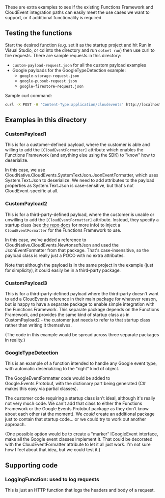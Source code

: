 These are extra examples to see if the existing Functions Framework
and CloudEvent integration paths can easily meet the use cases we
want to support, or if additional functionality is required.

## Testing the functions

Start the desired function (e.g. set it as the startup project and
hit Run in Visual Studio, or cd into the directory and run `dotnet
run`) then use curl to fire requests. There are sample requests in
this directory:

- `custom-payload-request.json` for all the custom payload examples
- Google payloads for the GoogleTypeDetection example:
  - `google-storage-request.json`
  - `google-pubsub-request.json`
  - `google-firestore-request.json`

Sample curl command:

```sh
curl -X POST -H 'Content-Type:application/cloudevents' http://localhost:8080 -d @custom-payload-request.json 
```

## Examples in this directory

### CustomPayload1

This is for a customer-defined payload, where the customer is able
and willing to add the `[CloudEventFormatter]` attribute which
enables the Functions Framework (and anything else using the SDK) to
"know" how to deserialize.

In this case, we use
CloudNative.CloudEvents.SystemTextJson.JsonEventFormatter, which
uses System.Text.Json to deserialize. We need to add attributes to
the payload properties as System.Text.Json is case-sensitive, but
that's not CloudEvent-specific at all.

### CustomPayload2 

This is for a third-party-defined payload, where the customer is
unable or unwilling to add the `[CloudEventFormatter]` attribute.
Instead, they specify a startup class (see [the repo
docs](../docs/customization.md) for more info) to inject a
`CloudEventFormatter` for the Functions Framework to use.

In this case, we've added a reference to
CloudNative.CloudEvents.NewtonsoftJson and used the
JsonEventFormatter from that package. That's case-insensitive, so
the payload class is really just a POCO with no extra attributes.

Note that although the payload is in the same project in the example
(just for simplicity), it could easily be in a third-party package.

### CustomPayload3

This is for a third-party-defined payload where the third-party
doesn't want to add a CloudEvents reference in their main package
for whatever reason, but is happy to have a separate package to
enable simple integration with the Functions Framework. This
separate package depends on the Functions Framework, and provides
the same kind of startup class as in CustomPayload2 - the customer
just needs to refer to that startup class rather than writing it
themselves.

(The code in this example would be spread across three separate
packages in reality.)

### GoogleTypeDetection

This is an example of a function intended to handle any Google event
type, with automatic deserializing to the "right" kind of object.

The GoogleEventFormatter code would be added to
Google.Events.Protobuf, with the dictionary part being generated (C#
makes this easy via partial classes).

The customer code requiring a startup class isn't ideal, although
it's really not very much code. We can't add that class to either
the Functions Framework or the Google.Events.Protobuf package as
they don't know about each other (at the moment). We *could* create
an additional package just to contain that startup code... or we
could try to work out another approach.

(One possible option would be to create a "marker" IGoogleEvent
interface, make all the Google event classes implement it. That
could be decorated with the CloudEventFormatter attribute to let it
all just work. I'm not sure how I feel about that idea, but we could
test it.)

## Supporting code

### LoggingFunction: used to log requests

This is just an HTTP function that logs the headers and body of a
request.